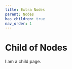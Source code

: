 ```yaml
---
title: Extra Nodes
parent: Nodes
has_children: true
nav_order: 1
---
```


# Child of Nodes

I am a child page.
